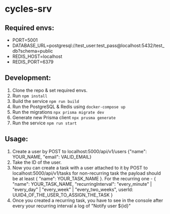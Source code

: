 # cycles-srv

## Required envs:

- PORT=5001
- DATABASE_URL=postgresql://test_user:test_pass@localhost:5432/test_db?schema=public
- REDIS_HOST=localhost
- REDIS_PORT=6379

## Development:

1. Clone the repo & set required envs.
2. Run `npm install`
3. Build the service `npm run build`
4. Run the PostgreSQL & Redis using `docker-compose up`
5. Run the migrations `npx prisma migrate dev`
6. Generate new Prisma client `npx prusma generate`
7. Run the service `npm run start`

## Usage:

1. Create a user by POST to localhost:5000/api/v1/users {"name": YOUR_NAME, "email": VALID_EMAIL}
2. Take the ID of the user.
3. Now you can create a task with a user attached to it by POST to localhost:5000/api/v1/tasks for non-recurring task the payload should be at least { "name": YOUR_TASK_NAME }. For the recurring one - { "name": YOUR_TASK_NAME, "recurringInterval": "every_minute" | "every_day" | "every_week" | "every_two_weeks", userId: UUID4_OF_THE_USER_TO_ASSIGN_THE_TASK }
4. Once you created a recurring task, you have to see in the console after every your recurring interval a log of "Notify user ${id}"
